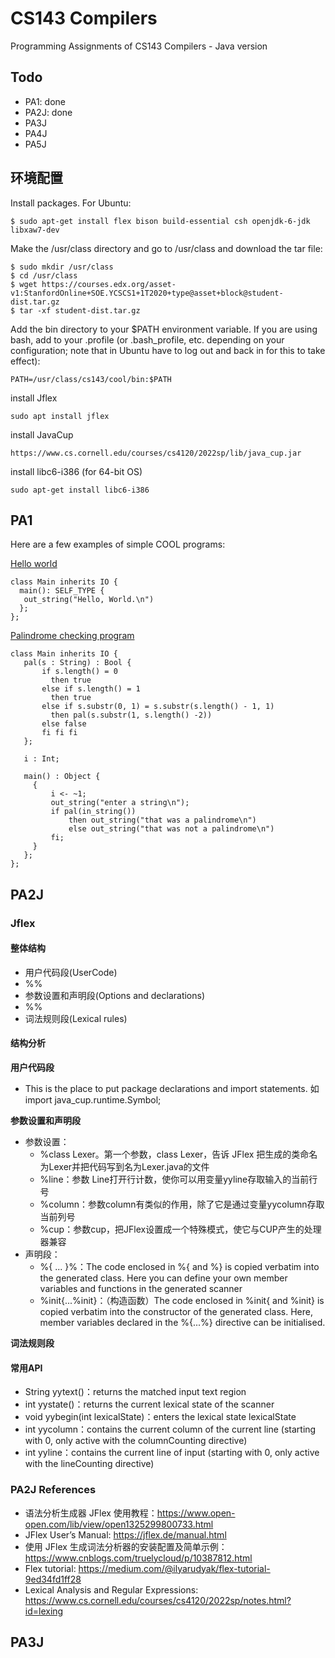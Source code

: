# CS143 Compilers
Programming Assignments of CS143 Compilers - Java version

## Todo

- PA1: done
- PA2J: done
- PA3J
- PA4J
- PA5J

## 环境配置
Install packages. For Ubuntu:
```shell
$ sudo apt-get install flex bison build-essential csh openjdk-6-jdk libxaw7-dev
```
Make the /usr/class directory and go to /usr/class and download the tar file:
```shell
$ sudo mkdir /usr/class
$ cd /usr/class
$ wget https://courses.edx.org/asset-v1:StanfordOnline+SOE.YCSCS1+1T2020+type@asset+block@student-dist.tar.gz
$ tar -xf student-dist.tar.gz
```

Add the bin directory to your $PATH environment variable. If you are using bash, add to your .profile (or .bash_profile, etc. depending on your configuration; note that in Ubuntu have to log out and back in for this to take effect):
```shell
PATH=/usr/class/cs143/cool/bin:$PATH
```

install Jflex
```shell
sudo apt install jflex
```
install JavaCup
```shell
https://www.cs.cornell.edu/courses/cs4120/2022sp/lib/java_cup.jar
```
install libc6-i386 (for 64-bit OS)
```shell
sudo apt-get install libc6-i386
```


## PA1
 Here are a few examples of simple COOL programs:

 [Hello world](./examples/hello_world.cl)
 ``` cool
 class Main inherits IO {
   main(): SELF_TYPE {
	out_string("Hello, World.\n")
   };
};
 ```
 
 [Palindrome checking program](./examples/palindrome.cl)
 ``` cool
 class Main inherits IO {
    pal(s : String) : Bool {
	    if s.length() = 0 
          then true
	    else if s.length() = 1 
          then true
	    else if s.substr(0, 1) = s.substr(s.length() - 1, 1) 
          then pal(s.substr(1, s.length() -2))
	    else false
	    fi fi fi
    };

    i : Int;

    main() : Object {
      {
          i <- ~1;
          out_string("enter a string\n");
          if pal(in_string())
              then out_string("that was a palindrome\n")
              else out_string("that was not a palindrome\n")
          fi;
      }
    };
};

 ```


## PA2J

### Jflex

#### 整体结构
  - 用户代码段(UserCode)
  - %%
  - 参数设置和声明段(Options and declarations)
  - %%
  - 词法规则段(Lexical rules)
#### 结构分析
**用户代码段**
 - This is the place to put package declarations and import statements. 如import java_cup.runtime.Symbol;

**参数设置和声明段**
 - 参数设置：
   - %class Lexer。第一个参数，class Lexer，告诉 JFlex 把生成的类命名为Lexer并把代码写到名为Lexer.java的文件
   - %line：参数 Line打开行计数，使你可以用变量yyline存取输入的当前行号
   - %column：参数column有类似的作用，除了它是通过变量yycolumn存取当前列号
   - %cup：参数cup，把JFlex设置成一个特殊模式，使它与CUP产生的处理器兼容
 - 声明段：
   - %{ ... }%：The code enclosed in %{ and %} is copied verbatim into the generated class. Here you can define your own member variables and functions in the generated scanner
   - %init{...%init}：（构造函数）The code enclosed in %init{ and %init} is copied verbatim into the constructor of the generated class. Here, member variables declared in the %{...%} directive can be initialised.

**词法规则段**

#### 常用API
 - String yytext()：returns the matched input text region
 - int yystate()：returns the current lexical state of the scanner
 - void yybegin(int lexicalState)：enters the lexical state lexicalState
 - int yycolumn：contains the current column of the current line (starting with 0, only active with the columnCounting directive)
 - int yyline：contains the current line of input (starting with 0, only active with the lineCounting directive)

### PA2J References
 - 语法分析生成器 JFlex 使用教程：https://www.open-open.com/lib/view/open1325299800733.html
 - JFlex User’s Manual: https://jflex.de/manual.html
 - 使用 JFlex 生成词法分析器的安装配置及简单示例：https://www.cnblogs.com/truelycloud/p/10387812.html
 - Flex tutorial: https://medium.com/@ilyarudyak/flex-tutorial-9ed34fd1ff28
 - Lexical Analysis and Regular Expressions: https://www.cs.cornell.edu/courses/cs4120/2022sp/notes.html?id=lexing

## PA3J